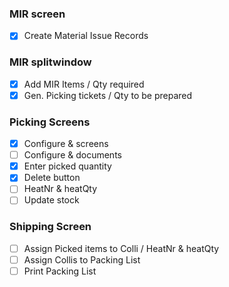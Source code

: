 ### MIR screen
- [X] Create Material Issue Records
### MIR splitwindow
- [X] Add MIR Items / Qty required
- [X] Gen. Picking tickets / Qty to be prepared
### Picking Screens
- [X] Configure & screens
- [ ] Configure & documents
- [X] Enter picked quantity
- [X] Delete button
- [ ] HeatNr & heatQty
- [ ] Update stock
### Shipping Screen
- [ ] Assign Picked items to Colli / HeatNr & heatQty
- [ ] Assign Collis to Packing List
- [ ] Print Packing List